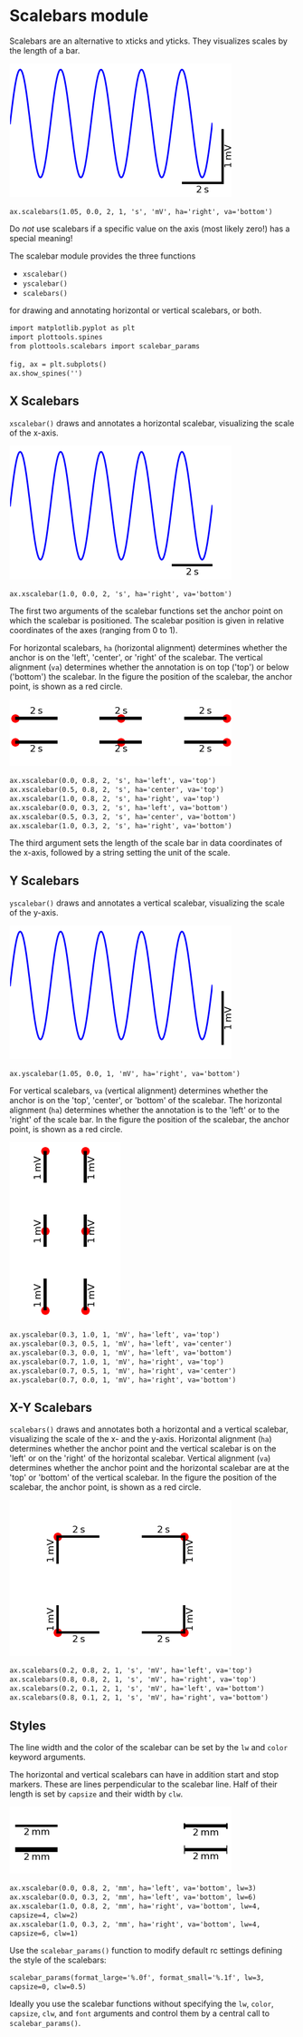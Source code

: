 # Scalebars module

Scalebars are an alternative to xticks and yticks.
They visualizes scales by the length of a bar.

![scalebars](figures/scalebars-scalebars.png)
```
ax.scalebars(1.05, 0.0, 2, 1, 's', 'mV', ha='right', va='bottom')
```

Do *not* use scalebars if a specific value on the axis (most likely
zero!) has a special meaning!

The scalebar module provides the three functions
- `xscalebar()`
- `yscalebar()`
- `scalebars()`

for drawing and annotating horizontal or vertical scalebars, or both.

```
import matplotlib.pyplot as plt
import plottools.spines
from plottools.scalebars import scalebar_params

fig, ax = plt.subplots()
ax.show_spines('')
```

## X Scalebars

`xscalebar()` draws and annotates a horizontal scalebar, visualizing
the scale of the x-axis.

![xscalebar](figures/scalebars-xscalebar.png)

```
ax.xscalebar(1.0, 0.0, 2, 's', ha='right', va='bottom')
```

The first two arguments of the scalebar functions set the anchor point
on which the scalebar is positioned. The scalebar position is given in
relative coordinates of the axes (ranging from 0 to 1).

For horizontal scalebars, `ha` (horizontal
alignment) determines whether the anchor is on the 'left', 'center',
or 'right' of the scalebar. The vertical alignment (`va`) determines
whether the annotation is on top ('top') or below ('bottom') the
scalebar. In the figure the position of the scalebar, the anchor
point, is shown as a red circle.

![xpos](figures/scalebars-xpos.png)

```
ax.xscalebar(0.0, 0.8, 2, 's', ha='left', va='top')
ax.xscalebar(0.5, 0.8, 2, 's', ha='center', va='top')
ax.xscalebar(1.0, 0.8, 2, 's', ha='right', va='top')
ax.xscalebar(0.0, 0.3, 2, 's', ha='left', va='bottom')
ax.xscalebar(0.5, 0.3, 2, 's', ha='center', va='bottom')
ax.xscalebar(1.0, 0.3, 2, 's', ha='right', va='bottom')
```

The third argument sets the length of the scale bar in data
coordinates of the x-axis, followed by a string setting the unit of
the scale.


## Y Scalebars

`yscalebar()` draws and annotates a vertical scalebar, visualizing the
scale of the y-axis.

![yscalebar](figures/scalebars-yscalebar.png)

```
ax.yscalebar(1.05, 0.0, 1, 'mV', ha='right', va='bottom')
```

For vertical scalebars, `va` (vertical alignment) determines whether
the anchor is on the 'top', 'center', or 'bottom' of the scalebar. The
horizontal alignment (`ha`) determines whether the annotation is to
the 'left' or to the 'right' of the scale bar. In the figure the
position of the scalebar, the anchor point, is shown as a red circle.

![ypos](figures/scalebars-ypos.png)

```
ax.yscalebar(0.3, 1.0, 1, 'mV', ha='left', va='top')
ax.yscalebar(0.3, 0.5, 1, 'mV', ha='left', va='center')
ax.yscalebar(0.3, 0.0, 1, 'mV', ha='left', va='bottom')
ax.yscalebar(0.7, 1.0, 1, 'mV', ha='right', va='top')
ax.yscalebar(0.7, 0.5, 1, 'mV', ha='right', va='center')
ax.yscalebar(0.7, 0.0, 1, 'mV', ha='right', va='bottom')
```

## X-Y Scalebars

`scalebars()` draws and annotates both a horizontal and a vertical
scalebar, visualizing the scale of the x- and the y-axis.  Horizontal
alignment (`ha`) determines whether the anchor point and the vertical
scalebar is on the 'left' or on the 'right' of the horizontal
scalebar. Vertical alignment (`va`) determines whether the anchor
point and the horizontal scalebar are at the 'top' or 'bottom' of the
vertical scalebar. In the figure the position of the scalebar, the
anchor point, is shown as a red circle.

![pos](figures/scalebars-pos.png)

```
ax.scalebars(0.2, 0.8, 2, 1, 's', 'mV', ha='left', va='top')
ax.scalebars(0.8, 0.8, 2, 1, 's', 'mV', ha='right', va='top')
ax.scalebars(0.2, 0.1, 2, 1, 's', 'mV', ha='left', va='bottom')
ax.scalebars(0.8, 0.1, 2, 1, 's', 'mV', ha='right', va='bottom')
```


## Styles

The line width and the color of the scalebar can be set by the `lw`
and `color` keyword arguments.

The horizontal and vertical scalebars can have in addition start and
stop markers. These are lines perpendicular to the scalebar line. Half
of their length is set by `capsize` and their width by `clw`.

![styles](figures/scalebars-styles.png)

```
ax.xscalebar(0.0, 0.8, 2, 'mm', ha='left', va='bottom', lw=3)
ax.xscalebar(0.0, 0.3, 2, 'mm', ha='left', va='bottom', lw=6)
ax.xscalebar(1.0, 0.8, 2, 'mm', ha='right', va='bottom', lw=4, capsize=4, clw=2)
ax.xscalebar(1.0, 0.3, 2, 'mm', ha='right', va='bottom', lw=4, capsize=6, clw=1)
```

Use the `scalebar_params()` function to modify default rc settings
defining the style of the scalebars:
```
scalebar_params(format_large='%.0f', format_small='%.1f', lw=3, capsize=0, clw=0.5)
```
Ideally you use the scalebar functions without specifying the `lw`,
`color`, `capsize`, `clw`, and `font` arguments and control them by a
central call to `scalebar_params()`.
